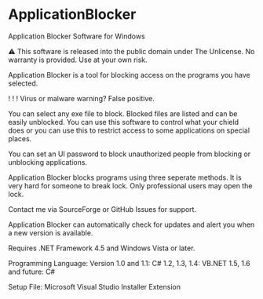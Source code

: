 # ApplicationBlocker
Application Blocker Software for Windows

⚠️ This software is released into the public domain under The Unlicense. No warranty is provided. Use at your own risk.

Application Blocker is a tool for blocking access on the programs you have selected.

! ! ! Virus or malware warning? False positive.

You can select any exe file to block. Blocked files are listed and can be easily unblocked. You can use this software to control what your chield does or you can use this to restrict access to some applications on special places.

You can set an UI password to block unauthorized people from blocking or unblocking applications.

Application Blocker blocks programs using three seperate methods. It is very hard for someone to break lock. Only professional users may open the lock.

Contact me via SourceForge or GitHub Issues for support.

Application Blocker can automatically check for updates and alert you when a new version is available.

Requires .NET Framework 4.5 and Windows Vista or later.

Programming Language: Version 1.0 and 1.1: C# 1.2, 1.3, 1.4: VB.NET 1.5, 1.6 and future: C#

Setup File: Microsoft Visual Studio Installer Extension
